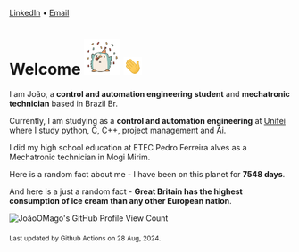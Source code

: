 [LinkedIn](https://www.linkedin.com/in/joão-pedro-gozzoli-b95641301/) &bull;
[Email](joaopedrogozzoli@gmail.com)

# Welcome <img src="happy.gif" height="64px" /> <img src="wave.gif" height="32px" />

I am João, a  **control and automation engineering student** and **mechatronic technician** based in Brazil Br.

Currently, I am studying as a **control and automation engineering** at [Unifei](https://unifei.edu.br) where I study python, C, C++, project management and Ai.

I did my high school education at ETEC Pedro Ferreira alves as a Mechatronic technician in Mogi Mirim.

Here is a random fact about me - I have been on this planet for **7548 days**.

And here is a just a random fact -  **Great Britain has the highest consumption of ice cream than any other European nation**.

![JoãoOMago's GitHub Profile View Count](https://komarev.com/ghpvc/?username=JoaoOMago)

<sub>Last updated by Github Actions on 28 Aug, 2024.</sub>
